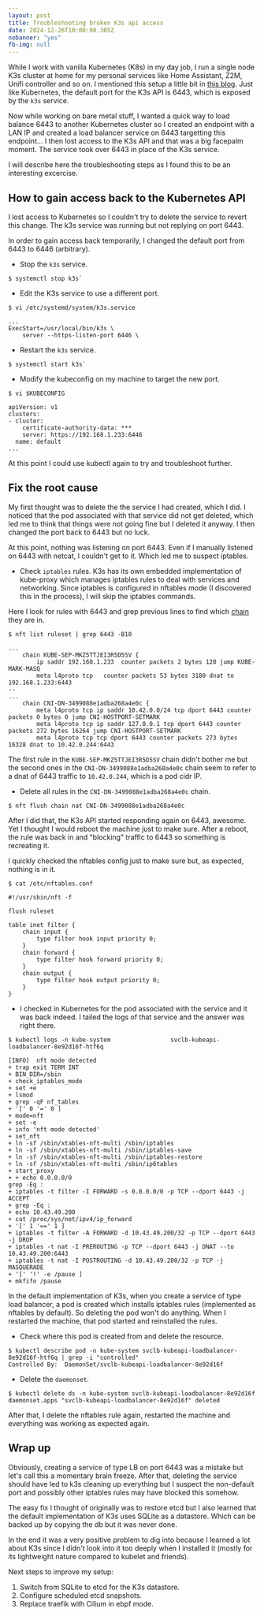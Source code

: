 ```yaml
---
layout: post
title: Troubleshooting broken K3s api access
date: 2024-12-26T10:00:00.305Z
nobanner: "yes"
fb-img: null
---
```


While I work with vanilla Kubernetes (K8s) in my day job, I run a single node K3s cluster at home for my personal services like Home Assistant, Z2M, Unifi controller and so on. I mentioned this setup a little bit in [this blog](2024-03-30-argo-events-and-renovate.md). Just like Kubernetes, the default port for the K3s API is 6443, which is exposed by the `k3s` service. 

Now while working on bare metal stuff, I wanted a quick way to load balance 6443 to another Kubernetes cluster so I created an endpoint with a LAN IP and created a load balancer service on 6443 targetting this endpoint... I then lost access to the K3s API and that was a big facepalm moment. The service took over 6443 in place of the K3s service.

I will describe here the troubleshooting steps as I found this to be an interesting excercise.

## How to gain access back to the Kubernetes API

I lost access to Kubernetes so I couldn't try to delete the service to revert this change. The k3s service was running but not replying on port 6443.

In order to gain access back temporarily, I changed the default port from 6443 to 6446 (arbitrary).

- Stop the `k3s` service.

```
$ systemctl stop k3s`
```

- Edit the K3s service to use a different port.

```
$ vi /etc/systemd/system/k3s.service

...
ExecStart=/usr/local/bin/k3s \
    server --https-listen-port 6446 \
```

- Restart the `k3s` service.

```
$ systemctl start k3s`
```

- Modify the kubeconfig on my machine to target the new port.

```
$ vi $KUBECONFIG

apiVersion: v1
clusters:
- cluster:
    certificate-authority-data: ***
    server: https://192.168.1.233:6446
  name: default
...
```

At this point I could use kubectl again to try and troubleshoot further.

## Fix the root cause

My first thought was to delete the the service I had created, which I did. I noticed that the pod associated with that service did not get deleted, which led me to think that things were not going fine but I deleted it anyway. I then changed the port back to 6443 but no luck.

At this point, nothing was listening on port 6443. Even if I manually listened on 6443 with netcat, I couldn't get to it. Which led me to suspect iptables.

- Check `iptables` rules. K3s has its own embedded implementation of kube-proxy which manages iptables rules to deal with services and networking. Since iptables is configured in nftables mode (I discovered this in the process), I will skip the iptables commands.

Here I look for rules with 6443 and grep previous lines to find which [chain](https://unix.stackexchange.com/questions/506729/what-is-a-chain-in-iptables) they are in. 

```
$ nft list ruleset | grep 6443 -B10

...
	chain KUBE-SEP-MKZ5TTJEI3R5D5SV {
		ip saddr 192.168.1.233  counter packets 2 bytes 120 jump KUBE-MARK-MASQ
		meta l4proto tcp   counter packets 53 bytes 3180 dnat to 192.168.1.233:6443
--
...
	chain CNI-DN-3499088e1adba268a4e0c {
		meta l4proto tcp ip saddr 10.42.0.0/24 tcp dport 6443 counter packets 0 bytes 0 jump CNI-HOSTPORT-SETMARK
		meta l4proto tcp ip saddr 127.0.0.1 tcp dport 6443 counter packets 272 bytes 16264 jump CNI-HOSTPORT-SETMARK
		meta l4proto tcp tcp dport 6443 counter packets 273 bytes 16328 dnat to 10.42.0.244:6443
```

The first rule in the `KUBE-SEP-MKZ5TTJEI3R5D5SV` chain didn't bother me but the second ones in the `CNI-DN-3499088e1adba268a4e0c` chain seem to refer to a dnat of 6443 traffic to `10.42.0.244`, which is a pod cidr IP.

- Delete all rules in the `CNI-DN-3499088e1adba268a4e0c` chain.

```
$ nft flush chain nat CNI-DN-3499088e1adba268a4e0c
```

After I did that, the K3s API started responding again on 6443, awesome. Yet I thought I would reboot the machine just to make sure. After a reboot, the rule was back in and "blocking" traffic to 6443 so something is recreating it.

I quickly checked the nftables config just to make sure but, as expected, nothing is in it.

```
$ cat /etc/nftables.conf

#!/usr/sbin/nft -f

flush ruleset

table inet filter {
	chain input {
		type filter hook input priority 0;
	}
	chain forward {
		type filter hook forward priority 0;
	}
	chain output {
		type filter hook output priority 0;
	}
}
```

- I checked in Kubernetes for the pod associated with the service and it was back indeed. I tailed the logs of that service and the answer was right there. 

```
$ kubectl logs -n kube-system                 svclb-kubeapi-loadbalancer-8e92d16f-htf6q

[INFO]  nft mode detected
+ trap exit TERM INT
+ BIN_DIR=/sbin
+ check_iptables_mode
+ set +e
+ lsmod
+ grep -qF nf_tables
+ '[' 0 '=' 0 ]
+ mode=nft
+ set -e
+ info 'nft mode detected'
+ set_nft
+ ln -sf /sbin/xtables-nft-multi /sbin/iptables
+ ln -sf /sbin/xtables-nft-multi /sbin/iptables-save
+ ln -sf /sbin/xtables-nft-multi /sbin/iptables-restore
+ ln -sf /sbin/xtables-nft-multi /sbin/ip6tables
+ start_proxy
+ + echo 0.0.0.0/0
grep -Eq :
+ iptables -t filter -I FORWARD -s 0.0.0.0/0 -p TCP --dport 6443 -j ACCEPT
+ grep -Eq :
+ echo 10.43.49.200
+ cat /proc/sys/net/ipv4/ip_forward
+ '[' 1 '==' 1 ]
+ iptables -t filter -A FORWARD -d 10.43.49.200/32 -p TCP --dport 6443 -j DROP
+ iptables -t nat -I PREROUTING -p TCP --dport 6443 -j DNAT --to 10.43.49.200:6443
+ iptables -t nat -I POSTROUTING -d 10.43.49.200/32 -p TCP -j MASQUERADE
+ '[' '!' -e /pause ]
+ mkfifo /pause
```

In the default implementation of K3s, when you create a service of type load balancer, a pod is created which installs iptables rules (implemented as nftables by default). So deleting the pod won't do anything. When I restarted the machine, that pod started and reinstalled the rules.

- Check where this pod is created from and delete the resource.

```
$ kubectl describe pod -n kube-system svclb-kubeapi-loadbalancer-8e92d16f-htf6q | grep -i "controlled"
Controlled By:  DaemonSet/svclb-kubeapi-loadbalancer-8e92d16f
```

- Delete the `daemonset`.

```
$ kubectl delete ds -n kube-system svclb-kubeapi-loadbalancer-8e92d16f
daemonset.apps "svclb-kubeapi-loadbalancer-8e92d16f" deleted
```

After that, I delete the nftables rule again, restarted the machine and everything was working as expected again.

## Wrap up

Obviously, creating a service of type LB on port 6443 was a mistake but let's call this a momentary brain freeze. After that, deleting the service should have led to k3s cleaning up everything but I suspect the non-default port and possibly other iptables rules may have blocked this somehow.

The easy fix I thought of originally was to restore etcd but I also learned that the default implementation of K3s uses SQLite as a datastore. Which can be backed up by copying the db but it was never done.

In the end it was a very positive problem to dig into because I learned a lot about K3s since I didn't look into it too deeply when I installed it (mostly for its lightweight nature compared to kubelet and friends).

Next steps to improve my setup:

1. Switch from SQLite to etcd for the K3s datastore.
2. Configure scheduled etcd snapshots.
3. Replace traefik with Cilium in ebpf mode.